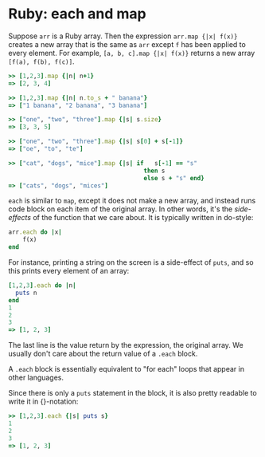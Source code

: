 # Ruby: each and map

Suppose `arr` is a Ruby array. Then the expression `arr.map {|x| f(x)}`
creates a new array that is the same as `arr` except `f` has been applied to
every element. For example, `[a, b, c].map {|x| f(x)}` returns a new array
`[f(a), f(b), f(c)]`.

```ruby
>> [1,2,3].map {|n| n+1}
=> [2, 3, 4]

>> [1,2,3].map {|n| n.to_s + " banana"}
=> ["1 banana", "2 banana", "3 banana"]

>> ["one", "two", "three"].map {|s| s.size}
=> [3, 3, 5]

>> ["one", "two", "three"].map {|s| s[0] + s[-1]}
=> ["oe", "to", "te"]

>> ["cat", "dogs", "mice"].map {|s| if   s[-1] == "s" 
	                                  then s 
	                                  else s + "s" end}
=> ["cats", "dogs", "mices"]
```

`each` is similar to `map`, except it does not make a new array, and instead
runs code block on each item of the original array. In other words, it's the
*side-effects* of the function that we care about. It is typically written in
do-style:

```ruby
arr.each do |x|
	f(x)
end
```

For instance, printing a string on the screen is a side-effect of `puts`, and
so this prints every element of an array:

```ruby
[1,2,3].each do |n|
  puts n
end
1
2
3
=> [1, 2, 3]
```

The last line is the value return by the expression, the original array. We
usually don't care about the return value of a  `.each` block.

A `.each` block is essentially equivalent to "for each" loops that appear in
other languages.

Since there is only a `puts` statement in the block, it is also pretty
readable to write it in {}-notation:

```ruby
>> [1,2,3].each {|s| puts s}
1
2
3
=> [1, 2, 3]
```
